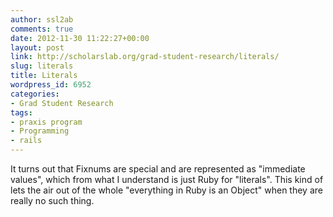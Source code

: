 ```yaml
---
author: ssl2ab
comments: true
date: 2012-11-30 11:22:27+00:00
layout: post
link: http://scholarslab.org/grad-student-research/literals/
slug: literals
title: Literals
wordpress_id: 6952
categories:
- Grad Student Research
tags:
- praxis program
- Programming
- rails
---
```


It turns out that Fixnums are special and are represented as "immediate values", which from what I understand is just Ruby for "literals". This kind of lets the air out of the whole "everything in Ruby is an Object" when they are really no such thing.
